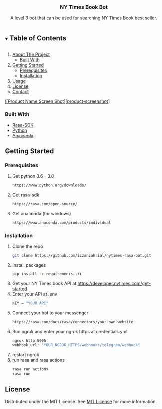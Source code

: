 <br />
<p align="center">
  <a href="https://github.com/izzanzahrial/nytimes-rasa-bot">
  </a>

  <h3 align="center">NY Times Book Bot</h3>

  <p align="center">
    A level 3 bot that can be used for searching NY Times Book best seller.
  </p>
</p>



<!-- TABLE OF CONTENTS -->
<details open="open">
  <summary><h2 style="display: inline-block">Table of Contents</h2></summary>
  <ol>
    <li>
      <a href="#about-the-project">About The Project</a>
      <ul>
        <li><a href="#built-with">Built With</a></li>
      </ul>
    </li>
    <li>
      <a href="#getting-started">Getting Started</a>
      <ul>
        <li><a href="#prerequisites">Prerequisites</a></li>
        <li><a href="#installation">Installation</a></li>
      </ul>
    </li>
    <li><a href="#usage">Usage</a></li>
    <li><a href="#license">License</a></li>
    <li><a href="#contact">Contact</a></li>
  </ol>
</details>

[![Product Name Screen Shot][product-screenshot]](https://example.com)

### Built With

* [Rasa-SDK](https://rasa.com/)
* [Python](https://www.python.org/)
* [Anaconda](https://www.anaconda.com/)



<!-- GETTING STARTED -->
## Getting Started

### Prerequisites

1.  Get python 3.6 - 3.8
    ```sh
    https://www.python.org/downloads/
    ```
2.  Get rasa-sdk
    ```sh
    https://rasa.com/open-source/
    ```
3.  Get anaconda (for windows)
    ```sh
    https://www.anaconda.com/products/individual
    ```
### Installation

1. Clone the repo
   ```sh
   git clone https://github.com/izzanzahrial/nytimes-rasa-bot.git
   ```
2. Install packages
   ```sh
   pip install -r requirements.txt 
   ```
3. Get your NY Times book API at https://developer.nytimes.com/get-started
4. Enter your API at .env
   ```sh
   KEY = "YOUR API"
   ```
5. Connect your bot to your messenger
   ```sh
   https://rasa.com/docs/rasa/connectors/your-own-website
   ```
6. Run ngrok and enter your ngrok https at credentials.yml
   ```sh
   ngrok http 5005
   webhook_url: "YOUR_NGROK_HTTPS/webhooks/telegram/webhook"
   ```
7. restart ngrok
8. run rasa and rasa actions
   ```sh
   rasa run actions
   rasa run
   ```

<!-- LICENSE -->
## License

Distributed under the MIT License. See [MIT License](LICENSE) for more information.